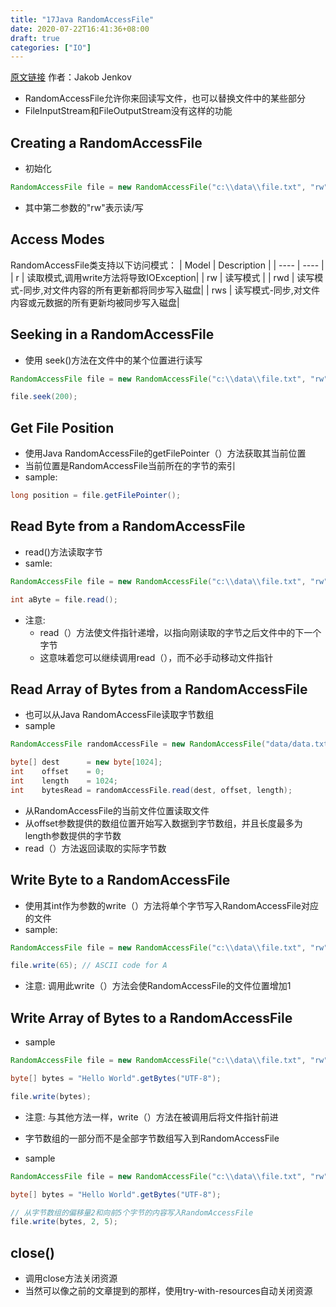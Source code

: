 ```yaml
---
title: "17Java RandomAccessFile"
date: 2020-07-22T16:41:36+08:00
draft: true
categories: ["IO"]
---
```

[原文链接](http://tutorials.jenkov.com/java-io) 作者：Jakob Jenkov

+ RandomAccessFile允许你来回读写文件，也可以替换文件中的某些部分
+ FileInputStream和FileOutputStream没有这样的功能

## Creating a RandomAccessFile
+ 初始化
```java
RandomAccessFile file = new RandomAccessFile("c:\\data\\file.txt", "rw");
```
+ 其中第二参数的"rw"表示读/写

## Access Modes
RandomAccessFile类支持以下访问模式：
| Model | Description |
| ---- | ---- |
| r | 读取模式,调用write方法将导致IOException|
| rw | 读写模式 |
| rwd | 读写模式-同步,对文件内容的所有更新都将同步写入磁盘|
| rws | 读写模式-同步,对文件内容或元数据的所有更新均被同步写入磁盘|

## Seeking in a RandomAccessFile
+ 使用 seek()方法在文件中的某个位置进行读写
```java
RandomAccessFile file = new RandomAccessFile("c:\\data\\file.txt", "rw");

file.seek(200);
```

## Get File Position
+ 使用Java RandomAccessFile的getFilePointer（）方法获取其当前位置
+ 当前位置是RandomAccessFile当前所在的字节的索引
+ sample:
```java
long position = file.getFilePointer();
```

## Read Byte from a RandomAccessFile
+ read()方法读取字节
+ samle:
```java
RandomAccessFile file = new RandomAccessFile("c:\\data\\file.txt", "rw");

int aByte = file.read();
```
+ 注意: 
  + read（）方法使文件指针递增，以指向刚读取的字节之后文件中的下一个字节
  + 这意味着您可以继续调用read（），而不必手动移动文件指针

## Read Array of Bytes from a RandomAccessFile
+ 也可以从Java RandomAccessFile读取字节数组
+ sample
```java
RandomAccessFile randomAccessFile = new RandomAccessFile("data/data.txt", "r");

byte[] dest      = new byte[1024];
int    offset    = 0;
int    length    = 1024;
int    bytesRead = randomAccessFile.read(dest, offset, length);
```
+ 从RandomAccessFile的当前文件位置读取文件
+ 从offset参数提供的数组位置开始写入数据到字节数组，并且长度最多为length参数提供的字节数
+ read（）方法返回读取的实际字节数

## Write Byte to a RandomAccessFile
+ 使用其int作为参数的write（）方法将单个字节写入RandomAccessFile对应的文件
+ sample:
```java
RandomAccessFile file = new RandomAccessFile("c:\\data\\file.txt", "rw");

file.write(65); // ASCII code for A
```
+ 注意: 调用此write（）方法会使RandomAccessFile的文件位置增加1

## Write Array of Bytes to a RandomAccessFile
+ sample
```java
RandomAccessFile file = new RandomAccessFile("c:\\data\\file.txt", "rw");

byte[] bytes = "Hello World".getBytes("UTF-8");

file.write(bytes);
```
+ 注意: 与其他方法一样，write（）方法在被调用后将文件指针前进

+ 字节数组的一部分而不是全部字节数组写入到RandomAccessFile
+ sample
```java
RandomAccessFile file = new RandomAccessFile("c:\\data\\file.txt", "rw");

byte[] bytes = "Hello World".getBytes("UTF-8");

// 从字节数组的偏移量2和向前5个字节的内容写入RandomAccessFile
file.write(bytes, 2, 5);
```

## close()
+ 调用close方法关闭资源
+ 当然可以像之前的文章提到的那样，使用try-with-resources自动关闭资源


